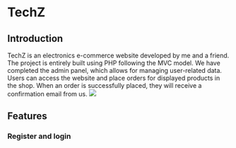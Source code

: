# TechZ
## Introduction
TechZ is an electronics e-commerce website developed by me and a friend. The project is entirely built using PHP following the MVC model. We have completed the admin panel, which allows for managing user-related data. Users can access the website and place orders for displayed products in the shop. When an order is successfully placed, they will receive a confirmation email from us.
![](https://iili.io/3JiCqWG.png)
## Features
### Register and login 

